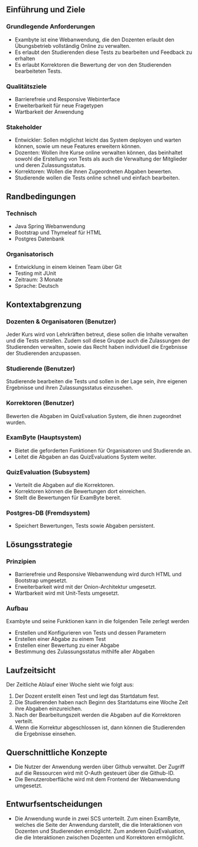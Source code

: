 ## Einführung und Ziele
### Grundlegende Anforderungen
- Exambyte ist eine Webanwendung, die den Dozenten erlaubt den Übungsbetrieb vollständig Online zu verwalten.
- Es erlaubt den Studierenden diese Tests zu bearbeiten und Feedback zu erhalten
- Es erlaubt Korrektoren die Bewertung der von den Studierenden bearbeiteten Tests.

### Qualitätsziele
- Barrierefreie und Responsive Webinterface
- Erweiterbarkeit für neue Fragetypen
- Wartbarkeit der Anwendung

### Stakeholder

- Entwickler: Sollen möglichst leicht das System deployen und warten können, sowie um neue Features erweitern können.
- Dozenten: Wollen ihre Kurse online verwalten können, das beinhaltet sowohl die Erstellung von Tests als auch die Verwaltung der Mitglieder und deren Zulassungsstatus.
- Korrektoren: Wollen die ihnen Zugeordneten Abgaben bewerten.
- Studierende wollen die Tests online schnell und einfach bearbeiten.

## Randbedingungen
### Technisch
- Java Spring Webanwendung
- Bootstrap und Thymeleaf für HTML
- Postgres Datenbank

### Organisatorisch
- Entwicklung in einem kleinen Team über Git
- Testing mit JUnit
- Zeitraum: 3 Monate
- Sprache: Deutsch

## Kontextabgrenzung

### Dozenten & Organisatoren (Benutzer)
Jeder Kurs wird von Lehrkräften betreut, diese sollen die Inhalte verwalten und die Tests erstellen. Zudem soll diese Gruppe auch die Zulassungen der Studierenden verwalten, sowie das Recht haben individuell die Ergebnisse der Studierenden anzupassen.

### Studierende (Benutzer)
Studierende bearbeiten die Tests und sollen in der Lage sein, ihre eigenen Ergebnisse und ihren Zulassungsstatus einzusehen.

### Korrektoren (Benutzer)
Bewerten die Abgaben im QuizEvaluation System, die ihnen zugeordnet wurden.

### ExamByte (Hauptsystem)
- Bietet die geforderten Funktionen für Organisatoren und Studierende an.
- Leitet die Abgaben an das QuizEvaluations System weiter.

### QuizEvaluation (Subsystem)
- Verteilt die Abgaben auf die Korrektoren.
- Korrektoren können die Bewertungen dort einreichen.
- Stellt die Bewertungen für ExamByte bereit.

### Postgres-DB (Fremdsystem)
- Speichert Bewertungen, Tests sowie Abgaben persistent.

## Lösungsstrategie

### Prinzipien
- Barrierefreie und Responsive Webanwendung wird durch HTML und Bootstrap umgesetzt.
- Erweiterbarkeit wird mit der Onion-Architektur umgesetzt.
- Wartbarkeit wird mit Unit-Tests umgesetzt.

### Aufbau
Exambyte und seine Funktionen kann in die folgenden Teile zerlegt werden
- Erstellen und Konfigurieren von Tests und dessen Parametern
- Erstellen einer Abgabe zu einem Test
- Erstellen einer Bewertung zu einer Abgabe
- Bestimmung des Zulassungsstatus mithilfe aller Abgaben

## Laufzeitsicht
Der Zeitliche Ablauf einer Woche sieht wie folgt aus:
1. Der Dozent erstellt einen Test und legt das Startdatum fest.
2. Die Studierenden haben nach Beginn des Startdatums eine Woche Zeit ihre Abgaben einzureichen.
3. Nach der Bearbeitungszeit werden die Abgaben auf die Korrektoren verteilt.
4. Wenn die Korrektur abgeschlossen ist, dann können die Studierenden die Ergebnisse einsehen.

## Querschnittliche Konzepte
- Die Nutzer der Anwendung werden über Github verwaltet. Der Zugriff auf die Ressourcen wird mit O-Auth gesteuert über die Github-ID.
- Die Benutzeroberfläche wird mit dem Frontend der Webanwendung umgesetzt.

## Entwurfsentscheidungen
- Die Anwendung wurde in zwei SCS unterteilt. Zum einen ExamByte, welches die Seite der Anwendung darstellt, die die Interaktionen von Dozenten und Studierenden ermöglicht. Zum anderen QuizEvaluation, die die Interaktionen zwischen Dozenten und Korrektoren ermöglicht.
